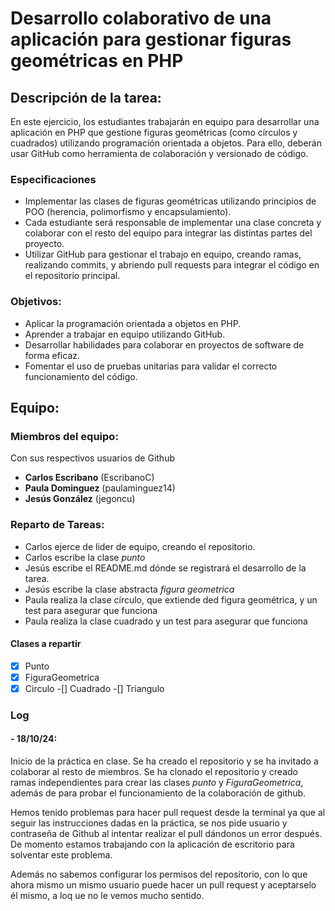 # Desarrollo colaborativo de una aplicación para gestionar figuras geométricas en PHP
## Descripción de la tarea:

En este ejercicio, los estudiantes trabajarán en equipo para desarrollar una aplicación en PHP que gestione figuras geométricas (como círculos y cuadrados) utilizando programación orientada a objetos. Para ello, deberán usar GitHub como herramienta de colaboración y versionado de código.

### Especificaciones

- Implementar las clases de figuras geométricas utilizando principios de POO (herencia, polimorfismo y encapsulamiento).
- Cada estudiante será responsable de implementar una clase concreta y colaborar con el resto del equipo para integrar las distintas partes del proyecto.
- Utilizar GitHub para gestionar el trabajo en equipo, creando ramas, realizando commits, y abriendo pull requests para integrar el código en el repositorio principal.

### Objetivos:

- Aplicar la programación orientada a objetos en PHP.
- Aprender a trabajar en equipo utilizando GitHub.
- Desarrollar habilidades para colaborar en proyectos de software de forma eficaz.
- Fomentar el uso de pruebas unitarias para validar el correcto funcionamiento del código.

## Equipo: 
### Miembros del equipo:

Con sus respectivos usuarios de Github

- **Carlos Escribano** (EscribanoC)
- **Paula Dominguez** (paulaminguez14)
- **Jesús González** (jegoncu)

### Reparto de Tareas:

- Carlos ejerce de lider de equipo, creando el repositorio.
- Carlos escribe la clase *punto*
- Jesús escribe el README.md dónde se registrará el desarrollo de la tarea.
- Jesús escribe la clase abstracta *figura geometrica*
- Paula realiza la clase círculo, que extiende ded figura geométrica, y un test para asegurar que funciona
- Paula realiza la clase cuadrado y un test para asegurar que funciona

#### Clases a repartir

-[x] Punto
-[x] FiguraGeometrica
-[x] Circulo
-[] Cuadrado
-[] Triangulo

### Log
#### - 18/10/24: 
Inicio de la práctica en clase. Se ha creado el repositorio y se ha invitado a colaborar al resto de miembros. Se ha clonado el repositorio y creado ramas independientes para crear las clases *punto* y *FiguraGeometrica*, además de para probar el funcionamiento de la colaboración de github. 

Hemos tenido problemas para hacer pull request desde la terminal ya que al seguir las instrucciones dadas en la práctica, se nos pide usuario y contraseña de Github al intentar realizar el pull dándonos un error después. De momento estamos trabajando con la aplicación de escritorio para solventar este problema.

Además no sabemos configurar los permisos del repositorio, con lo que ahora mismo un mismo usuario puede hacer un pull request y aceptarselo él mismo, a loq ue no le vemos mucho sentido.